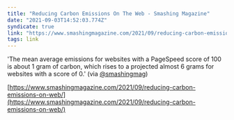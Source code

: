```yaml
---
title: "Reducing Carbon Emissions On The Web - Smashing Magazine"
date: "2021-09-03T14:52:03.774Z"
syndicate: true
link: "https://www.smashingmagazine.com/2021/09/reducing-carbon-emissions-on-web/"
tags: link
---
```


'The mean average emissions for websites with a PageSpeed score of 100 is about 1 gram of carbon, which rises to a projected almost 6 grams for websites with a score of 0.' (via [@smashingmag](https://twitter.com/smashingmag))

[https://www.smashingmagazine.com/2021/09/reducing-carbon-emissions-on-web/](https://www.smashingmagazine.com/2021/09/reducing-carbon-emissions-on-web/)